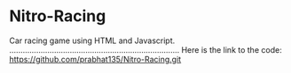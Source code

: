 # Nitro-Racing
Car racing game using HTML and Javascript.
............................................................................
Here is the link to the code: https://github.com/prabhat135/Nitro-Racing.git

